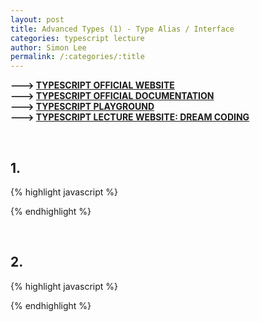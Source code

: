 ```yaml
---
layout: post
title: Advanced Types (1) - Type Alias / Interface
categories: typescript lecture
author: Simon Lee
permalink: /:categories/:title
---
```


<strong>---> [TYPESCRIPT OFFICIAL WEBSITE][typescript-offcial]</strong>  
<strong>---> [TYPESCRIPT OFFICIAL DOCUMENTATION][typescript-document]</strong>  
<strong>---> [TYPESCRIPT PLAYGROUND][ts-playground]</strong>  
<strong>---> [TYPESCRIPT LECTURE WEBSITE: DREAM CODING][instructor]</strong>

<br>

## 1.

{% highlight javascript %}

{% endhighlight %}

<br>

## 2.

{% highlight javascript %}

{% endhighlight %}

<br>
<br>
<br>

[typescript-offcial]: https://www.typescriptlang.org/
[typescript-document]: https://www.typescriptlang.org/docs/
[instructor]: https://academy.dream-coding.com/
[ts-playground]: https://www.typescriptlang.org/play
